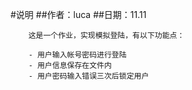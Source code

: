 #说明
##作者：luca
##日期：11.11

        这是一个作业，实现模拟登陆，有以下功能点：

        - 用户输入帐号密码进行登陆
        - 用户信息保存在文件内
        - 用户密码输入错误三次后锁定用户
        
        
        
